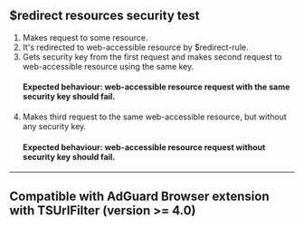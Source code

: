 ## $redirect resources security test

1. Makes request to some resource.
2. It's redirected to web-accessible resource by $redirect-rule.
3. Gets security key from the first request and makes second request to web-accessible resource using the same key.
   #### Expected behaviour: web-accessible resource request with the same security key should fail.
4. Makes third request to the same web-accessible resource, but without any security key.
   #### Expected behaviour: web-accessible resource request without security key should fail.

* * *
## Compatible with AdGuard Browser extension with TSUrlFilter (version >= 4.0)
